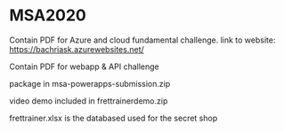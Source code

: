# MSA2020

Contain PDF for Azure and cloud fundamental challenge. 
link to website: https://bachriask.azurewebsites.net/

Contain PDF for webapp & API challenge

package in msa-powerapps-submission.zip

video demo included in frettrainerdemo.zip

frettrainer.xlsx is the databased used for the secret shop
